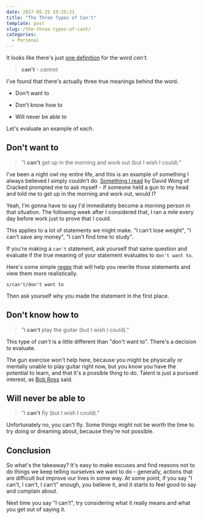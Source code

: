 ```yaml
---
date: 2017-05-25 19:25:21
title: "The Three Types of Can't"
template: post
slug: /the-three-types-of-cant/
categories:
  - Personal
---
```


It looks like there's just [one definition](https://www.google.com/search?q=define%3Acan%27t) for the word _can't_.

>

> **can't** - _cannot_

I've found that there's actually three true meanings behind the word.

- Don't want to

- Don't know how to

- Will never be able to

Let's evaluate an example of each.

## Don't want to

>

> "I **can't** get up in the morning and work out (but I wish I could)."

I've been a night owl my entire life, and this is an example of something I always believed I simply couldn't do. [Something I read](http://www.cracked.com/blog/5-ways-youre-sabotaging-your-own-life-without-knowing-it/) by David Wong of Cracked prompted me to ask myself - if someone held a gun to my head and told me to get up in the morning and work out, would I?

Yeah, I'm gonna have to say I'd immediately become a morning person in that situation. The following week after I considered that, I ran a mile every day before work just to prove that I could.

This applies to a lot of statements we might make. "I can't lose weight", "I can't save any money", "I can't find time to study".

If you're making a `can't` statement, ask yourself that same question and evaluate if the true meaning of your statement evaluates to `don't want to`.

Here's some simple [regex](http://regexr.com/) that will help you rewrite those statements and view them more realistically.

```
s/can't/don't want to

```

Then ask yourself why you made the statement in the first place.

## Don't know how to

>

> "I **can't** play the guitar (but I wish I could)."

This type of _can't_ is a little different than "don't want to". There's a decision to evaluate.

The gun exercise won't help here, because you might be physically or mentally unable to play guitar right now, but you know you have the potential to learn, and that it's a possible thing to do. Talent is just a pursued interest, as [Bob Ross](https://en.wikiquote.org/wiki/Bob_Ross) said.

## Will never be able to

>

> "I **can't** fly (but I wish I could)."

Unfortunately no, you can't fly. Some things might not be worth the time to try doing or dreaming about, because they're not possible.

## Conclusion

So what's the takeaway? It's easy to make excuses and find reasons not to do things we keep telling ourselves we want to do - generally, actions that are difficult but improve our lives in some way. At some point, if you say "I can't, I can't, I can't" enough, you believe it, and it starts to feel good to say and complain about.

Next time you say "I can't", try considering what it really means and what you get out of saying it.
